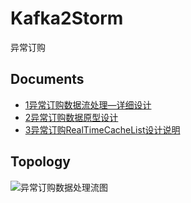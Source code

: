 # Kafka2Storm
异常订购

## Documents
- [1异常订购数据流处理—详细设计](https://github.com/HQebupt/Kafka2Storm/blob/master/Docs/1%E5%BC%82%E5%B8%B8%E8%AE%A2%E8%B4%AD%E6%95%B0%E6%8D%AE%E6%B5%81%E5%A4%84%E7%90%86%E2%80%94%E8%AF%A6%E7%BB%86%E8%AE%BE%E8%AE%A1.md)
- [2异常订购数据原型设计](https://github.com/HQebupt/Kafka2Storm/blob/master/Docs/2%E5%BC%82%E5%B8%B8%E8%AE%A2%E8%B4%AD%E6%95%B0%E6%8D%AE%E5%8E%9F%E5%9E%8B.md)
- [3异常订购RealTimeCacheList设计说明](https://github.com/HQebupt/Kafka2Storm/blob/master/Docs/3%20%E5%BC%82%E5%B8%B8%E8%AE%A2%E8%B4%ADRealTimeCacheList%E8%AE%BE%E8%AE%A1%E8%AF%B4%E6%98%8E.md)

## Topology
![异常订购数据处理流图](http://7ximfr.com1.z0.glb.clouddn.com/stormTopoV1.jpg)


